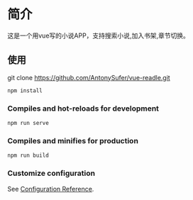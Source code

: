 # 简介
这是一个用vue写的小说APP，支持搜索小说,加入书架,章节切换。

## 使用
git clone https://github.com/AntonySufer/vue-readle.git
```
npm install
```

### Compiles and hot-reloads for development
```
npm run serve
```

### Compiles and minifies for production
```
npm run build
```

### Customize configuration
See [Configuration Reference](https://cli.vuejs.org/config/).
